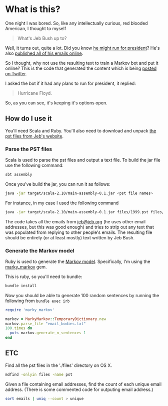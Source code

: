 # What is this?

One night I was bored. So, like any intellectually curious, red blooded American, I thought to myself

 > What's Jeb Bush up to?

Well, it turns out, quite a lot. Did you know [he might run for president](http://www.huffingtonpost.com/2015/02/10/jeb-bush-emails_n_6655504.html)? He's also [published all of his emails online](http://jebbushemails.com/home).

So I thought, why not use the resulting text to train a Markov bot and put it online? This is the code that generated the content which is being [posted on Twitter](https://twitter.com/jebsemails).

I asked the bot if it had any plans to run for president, it replied:

 > Hurricane Floyd.

 So, as you can see, it's keeping it's options open.

## How do I use it

You'll need Scala and Ruby. You'll also need to download and unpack [the pst files from Jeb's website](http://jebbushemails.com/email/search).

### Parse the PST files

Scala is used to parse the pst files and output a text file. To build the jar file use the following command:

```sh
sbt assembly
```

Once you've build the jar, you can run it as follows:

```sh
java -jar target/scala-2.10/main-assembly-0.1.jar <pst file names>
```

For instance, in my case I used the following command

```sh
java -jar target/scala-2.10/main-assembly-0.1.jar files/1999.pst files/2000.pst files/2001.pst files/2002.pst files/2003.pst files/200401-06JanJun.pst files/200407-12JulDec.pst files/200501-06JanJun.pst files/200507-12JulDec.pst files/200601-06JanJun.pst files/200607-12JulDec.pst files/2003\ New/12\ December\ 2003\ Public\ 2.pst files/2003\ New/11\ November\ 2003\ Public\ 2.pst files/2003\ New/10\ October\ 2003\ Public\ 2.pst files/2003\ New/09\ September\ 2003\ Public\ 2.pst files/2003\ New/08\ August\ 2003\ Public\ 2.pst files/2003\ New/07\ July\ 2003\ Public\ 2.pst files/2003\ New/06\ June\ 2003\ Public\ 2.pst files/2003\ New/05\ May\ 2003\ Public\ 2.pst files/2003\ New/04\ April\ 2003\ Public\ 2.pst files/2003\ New/03\ March\ 2003\ Public\ 2.pst files/2003\ New/02\ February\ 2003\ Public\ 2.pst files/2002\ New/12\ December\ 2002\ Public.pst files/2003\ New/01\ January\ 2003\ Public\ 2.pst files/2002\ New/08\ August\ 2002\ Public.pst files/2002\ New/10\ October\ 2002\ Public.pst files/2002\ New/07\ July\ 2002\ Public.pst files/2002\ New/06\ June\ 2002\ Public.pst files/2002\ New/05\ May\ 2002\ Public.pst > email_bodies.txt
```

The code takes all the emails from jeb@jeb.org (he uses other email addresses, but this was good enough) and tries to strip out any text that was populated from replying to other people's emails. The resulting file should be entirely (or at least mostly) text written by Jeb Bush.

### Generate the Markov model

Ruby is used to generate the [Markov model](http://en.wikipedia.org/wiki/Markov_model). Specifically, I'm using the [marky_markov](https://github.com/zolrath/marky_markov) gem.

This is ruby, so you'll need to bundle:

```sh
bundle install
```

Now you should be able to generate 100 random sentences by running the following from `bundle exec irb`

```ruby
require 'marky_markov'

markov = MarkyMarkov::TemporaryDictionary.new
markov.parse_file "email_bodies.txt"
100.times do
  puts markov.generate_n_sentences 1
end
```

## ETC

Find all the pst files in the './files' directory on OS X.

```sh
mdfind -onlyin files -name pst
```

Given a file containing email addresses, find the count of each unique email address. (There is some commented code for outputing email address.)

```sh
sort emails | uniq --count > unique
```


